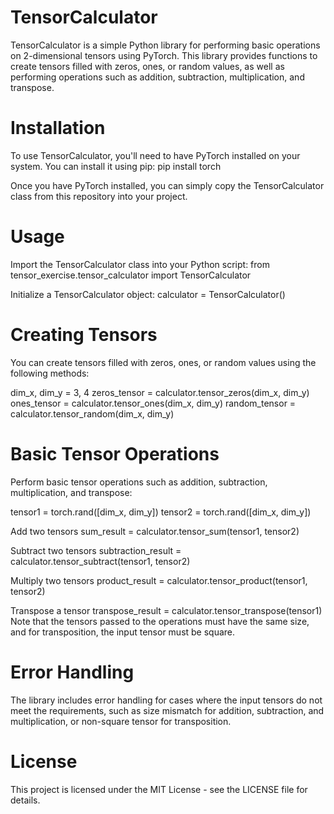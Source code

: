 # TensorCalculator
TensorCalculator is a simple Python library for performing basic operations on 2-dimensional tensors using PyTorch. This library provides functions to create tensors filled with zeros, ones, or random values, as well as performing operations such as addition, subtraction, multiplication, and transpose.

# Installation
To use TensorCalculator, you'll need to have PyTorch installed on your system. You can install it using pip: pip install torch

Once you have PyTorch installed, you can simply copy the TensorCalculator class from this repository into your project.

# Usage
Import the TensorCalculator class into your Python script: from tensor_exercise.tensor_calculator import TensorCalculator

Initialize a TensorCalculator object: calculator = TensorCalculator()

# Creating Tensors
You can create tensors filled with zeros, ones, or random values using the following methods:

dim_x, dim_y = 3, 4 zeros_tensor = calculator.tensor_zeros(dim_x, dim_y) ones_tensor = calculator.tensor_ones(dim_x, dim_y) random_tensor = calculator.tensor_random(dim_x, dim_y)

# Basic Tensor Operations
Perform basic tensor operations such as addition, subtraction, multiplication, and transpose:

tensor1 = torch.rand([dim_x, dim_y]) tensor2 = torch.rand([dim_x, dim_y])

Add two tensors sum_result = calculator.tensor_sum(tensor1, tensor2)

Subtract two tensors subtraction_result = calculator.tensor_subtract(tensor1, tensor2)

Multiply two tensors product_result = calculator.tensor_product(tensor1, tensor2)

Transpose a tensor transpose_result = calculator.tensor_transpose(tensor1) Note that the tensors passed to the operations must have the same size, and for transposition, the input tensor must be square.

# Error Handling
The library includes error handling for cases where the input tensors do not meet the requirements, such as size mismatch for addition, subtraction, and multiplication, or non-square tensor for transposition.

# License
This project is licensed under the MIT License - see the LICENSE file for details.
